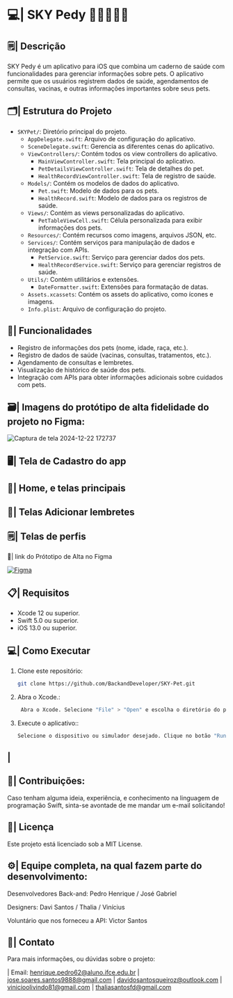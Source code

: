 #  💻| SKY Pedy 📲🍎🐶🐱🐾

## 🗒️| Descrição
SKY Pedy é um aplicativo para iOS que combina um caderno de saúde com funcionalidades para gerenciar informações sobre pets. O aplicativo permite que os usuários registrem dados de saúde, agendamentos de consultas, vacinas, e outras informações importantes sobre seus pets.

## 🗂️| Estrutura do Projeto

- `SKYPet/`: Diretório principal do projeto.
  - `AppDelegate.swift`: Arquivo de configuração do aplicativo.
  - `SceneDelegate.swift`: Gerencia as diferentes cenas do aplicativo.
  - `ViewControllers/`: Contém todos os view controllers do aplicativo.
    - `MainViewController.swift`: Tela principal do aplicativo.
    - `PetDetailsViewController.swift`: Tela de detalhes do pet.
    - `HealthRecordViewController.swift`: Tela de registro de saúde.
  - `Models/`: Contém os modelos de dados do aplicativo.
    - `Pet.swift`: Modelo de dados para os pets.
    - `HealthRecord.swift`: Modelo de dados para os registros de saúde.
  - `Views/`: Contém as views personalizadas do aplicativo.
    - `PetTableViewCell.swift`: Célula personalizada para exibir informações dos pets.
  - `Resources/`: Contém recursos como imagens, arquivos JSON, etc.
  - `Services/`: Contém serviços para manipulação de dados e integração com APIs.
    - `PetService.swift`: Serviço para gerenciar dados dos pets.
    - `HealthRecordService.swift`: Serviço para gerenciar registros de saúde.
  - `Utils/`: Contém utilitários e extensões.
    - `DateFormatter.swift`: Extensões para formatação de datas.
  - `Assets.xcassets`: Contém os assets do aplicativo, como ícones e imagens.
  - `Info.plist`: Arquivo de configuração do projeto.

## 🔎| Funcionalidades
- Registro de informações dos pets (nome, idade, raça, etc.).
- Registro de dados de saúde (vacinas, consultas, tratamentos, etc.).
- Agendamento de consultas e lembretes.
- Visualização de histórico de saúde dos pets.
- Integração com APIs para obter informações adicionais sobre cuidados com pets.

## 🗃️| Imagens do protótipo de alta fidelidade do projeto no Figma: 

![Captura de tela 2024-12-22 172737](https://github.com/user-attachments/assets/084aec14-559d-49fe-a446-80f6733d8941)

##  🖥️| Tela de Cadastro do app 


##  📱| Home, e telas principais 

##  📨| Telas Adicionar lembretes 

##  🗒️| Telas de perfis 

 🔗| link do Prótotipo de Alta no Figma

[![Figma](https://img.shields.io/badge/Figma-F24E1E?style=for-the-badge&logo=figma&logoColor=white)](https://www.figma.com/design/DcVQ3puW6gIoyx2XBCfZBr/Pedy?node-id=0-1&p=f&t=QjosPPoNli5W4KEc-0)

## 📋| Requisitos
- Xcode 12 ou superior.
- Swift 5.0 ou superior.
- iOS 13.0 ou superior.

## 💻| Como Executar
1. Clone este repositório:
   
   ```bash
   git clone https://github.com/BackandDeveloper/SKY-Pet.git

2. Abra o Xcode.:
   
   ```bash
    Abra o Xcode. Selecione "File" > "Open" e escolha o diretório do projeto clonado.

3. Execute o aplicativo::
      
   ```bash
   Selecione o dispositivo ou simulador desejado. Clique no botão "Run" (ou pressione Cmd + R) para compilar e executar o aplicativo

 ##  | 

  ## 👥| Contribuições: 

Caso tenham alguma ideia, experiência, e conhecimento na linguagem de programação Swift, sinta-se avontade de me mandar um e-mail solicitando!

 ## 📑| Licença
Este projeto está licenciado sob a MIT License.

## ⚙️| Equipe completa, na qual fazem parte do desenvolvimento: 

Desenvolvedores Back-and: Pedro Henrique / José Gabriel

Designers: Davi Santos / Thalia / Vinícius

Voluntário que nos forneceu a API: Victor Santos 

 ## 📱| Contato
  
Para mais informações, ou dúvidas sobre o projeto:

| Email: henrique.pedro62@aluno.ifce.edu.br | jose.soares.santos9888@gmail.com | davidosantosqueiroz@outlook.com | vinicioolivindo81@gmail.com | thaliasantosfd@gmail.com


